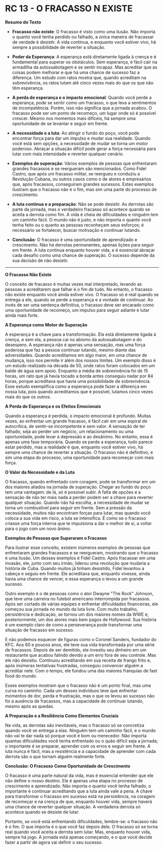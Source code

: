 # RC 13 - O FRACASSO N EXISTE


**Resumo do Texto**

- **Fracasso não existe**: O fracasso é visto como uma ilusão. Não importa o quanto você tenha perdido ou falhado, a única maneira de fracassar de verdade é desistir. A vida continua, e enquanto você estiver vivo, há sempre a possibilidade de reverter a situação.

- **Poder da Esperança**: A esperança está diretamente ligada à crença e é fundamental para superar os obstáculos. Sem esperança, é fácil cair na armadilha da autossabotagem e se sentir incapaz. Mas acreditar que as coisas podem melhorar e que há uma chance de sucesso faz a diferença. Um estudo com ratos mostra que, quando acreditam na sobrevivência, os ratos lutam até cinco vezes mais do que os que não têm esperança.

- **A perda de esperança e o impacto emocional**: Quando você perde a esperança, pode se sentir como um fracasso, o que leva a sentimentos de incompetência. Porém, isso não significa que a jornada acabou. O fracasso pode ser um ponto de recomeço, um lugar onde só é possível crescer. Mesmo nos momentos mais difíceis, há sempre uma oportunidade de se levantar e seguir em frente.

- **A necessidade e a luta**: Ao atingir o fundo do poço, você pode encontrar força para dar um impulso e mudar sua realidade. Quando você está sem opções, a necessidade de mudar se torna um motor poderoso. Abraçar a situação difícil pode gerar a força necessária para lutar com mais intensidade e reverter qualquer cenário.

- **Exemplos de superação**: Vários exemplos de pessoas que enfrentaram grandes fracassos e se reergueram são mencionados. Como Fidel Castro, que após um fracasso militar, se reergueu e conduziu a Revolução Cubana, ou outros casos como o de atores e empresários que, após fracassos, conseguiram grandes sucessos. Estes exemplos ilustram que o fracasso não é o fim, mas sim uma parte do processo de crescimento.

- **A luta contínua e a preparação**: Não se pode desistir. As derrotas são parte da jornada, mas o verdadeiro fracasso só acontece quando se aceita a derrota como fim. A vida é cheia de dificuldades e ninguém tem um caminho fácil. O mundo não é justo, e não importa o quanto você tenha feito ou o quanto as pessoas reconheçam seus esforços; é necessário se fortalecer, buscar motivação e continuar lutando.

- **Conclusão**: O fracasso é uma oportunidade de aprendizado e crescimento. Não há derrotas permanentes, apenas lições para seguir em frente. A luta continua enquanto houver vida, e é essencial abraçar cada desafio como uma chance de superação. O sucesso depende da sua decisão de não desistir.

---

**O Fracasso Não Existe**

O conceito de fracasso é muitas vezes mal interpretado, levando as pessoas a acreditarem que falhar é o fim de tudo. No entanto, o fracasso não existe enquanto você ainda estiver vivo. O fracasso só é real quando se entrega a ele, quando se perde a esperança e a vontade de continuar. Ao invés de ser uma sentença definitiva, o fracasso deve ser encarado como uma oportunidade de recomeço, um impulso para seguir adiante e lutar ainda mais forte.

**A Esperança como Motor de Superação**

A esperança é a chave para a transformação. Ela está diretamente ligada à crença, e sem ela, a pessoa cai no abismo da autossabotagem e do desespero. A esperança não é apenas uma sensação, mas uma força poderosa que faz a pessoa continuar lutando, mesmo diante das adversidades. Quando acreditamos em algo maior, em uma chance de mudança, isso nos permite ir além dos nossos limites. Um exemplo disso é um estudo realizado na década de 50, onde ratos foram colocados em um balde de água sem apoio. Enquanto a média de sobrevivência foi de 15 horas, um rato que já havia tocado a borda antes conseguiu nadar por 84 horas, porque acreditava que havia uma possibilidade de sobrevivência. Esse estudo exemplifica como a esperança pode fazer a diferença em nossa luta, pois quando acreditamos que é possível, lutamos cinco vezes mais do que os outros.

**A Perda de Esperança e os Efeitos Emocionais**

Quando a esperança é perdida, o impacto emocional é profundo. Muitas vezes, ao enfrentar um grande fracasso, é fácil cair em uma espiral de autocrítica, de sentir-se incompetente e sem valor. A sensação de ter falhado, seja ao perder um negócio, um relacionamento ou uma oportunidade, pode levar à depressão e ao desânimo. No entanto, essa é apenas uma fase temporária. Quando se perde a esperança, tudo parece estar perdido, mas a realidade é que, enquanto você estiver vivo, há sempre uma chance de reverter a situação. O fracasso não é definitivo, e sim uma etapa do processo, uma oportunidade para recomeçar com mais força.

**O Valor da Necessidade e da Luta**

O fracasso, quando enfrentado com coragem, pode se transformar em um dos maiores aliados na jornada de superação. Chegar ao fundo do poço tem uma vantagem: de lá, só é possível subir. A falta de opções e a sensação de não ter mais nada a perder podem ser a chave para reverter qualquer situação. Quando não há escolha, a necessidade de mudar se torna um combustível para seguir em frente. Sem a pressão da necessidade, muitos não encontram forças para lutar, mas quando você coloca a sua vida em risco, a luta se intensifica. É como se o fracasso criasse uma força interna que te impulsiona a dar o melhor de si, a voltar para o jogo com um novo ânimo.

**Exemplos de Pessoas que Superaram o Fracasso**

Para ilustrar esse conceito, existem inúmeros exemplos de pessoas que enfrentaram grandes fracassos e se reergueram, mostrando que o fracasso é uma ilusão. Um desses exemplos é Fidel Castro. Após fracassar em uma invasão, ele, junto com seu irmão, liderou uma revolução que mudaria a história de Cuba. Quando muitos já tinham desistido, Fidel levantou a cabeça e seguiu em frente. Ele acreditava que, enquanto vivesse, ainda havia uma chance de vencer, e essa esperança o levou a um grande sucesso.

Outro exemplo é o de pessoas como o ator Dwayne "The Rock" Johnson, que teve uma carreira no futebol americano interrompida por fracassos. Após ser cortado de várias equipes e enfrentar dificuldades financeiras, ele começou sua jornada no mundo da luta livre. Com muito trabalho, persistência e dedicação, se tornou um dos maiores nomes da WWE e, posteriormente, um dos atores mais bem pagos de Hollywood. Sua história é um exemplo claro de como a perseverança pode transformar uma situação de fracasso em sucesso.

E não podemos esquecer de figuras como o Coronel Sanders, fundador do KFC. Aos 60 e poucos anos, ele teve sua vida transformada por uma série de fracassos. Depois de ser demitido, ele investiu seu dinheiro em um restaurante que acabou falindo devido a um erro fora de seu controle. Mas ele não desistiu. Continuou acreditando em sua receita de frango frito e, após inúmeras tentativas frustradas, conseguiu convencer alguém a acreditar nele. Com o tempo, ele fundou uma das maiores franquias de fast food do mundo.

Esses exemplos mostram que o fracasso não é um ponto final, mas uma curva no caminho. Cada um desses indivíduos teve que enfrentar momentos de dor, perda e frustração, mas o que os levou ao sucesso não foi a ausência de fracassos, mas a capacidade de continuar lutando, mesmo após as quedas.

**A Preparação e a Resiliência Como Elementos Cruciais**

Na vida, as derrotas são inevitáveis, mas o fracasso só se concretiza quando você se entrega a elas. Ninguém tem um caminho fácil, e o mundo não vai te dar nada só porque você é bom ou merecedor. Não importa quantas dificuldades você tenha enfrentado ou o quão difícil seja a jornada; o importante é se preparar, aprender com os erros e seguir em frente. A luta nunca é fácil, mas a resistência e a capacidade de aprender com cada derrota são o que tornam alguém realmente forte.

**Conclusão: O Fracasso Como Oportunidade de Crescimento**

O fracasso é uma parte natural da vida, mas é essencial entender que ele não define o nosso destino. Ele é apenas uma etapa no processo de crescimento e aprendizado. Não importa o quanto você tenha falhado, o importante é continuar acreditando que a luta ainda vale a pena. A chave para transformar o fracasso em sucesso está na persistência, na coragem de recomeçar e na crença de que, enquanto houver vida, sempre haverá uma chance de reverter qualquer situação. A verdadeira derrota só acontece quando se desiste de lutar.

Portanto, se você está enfrentando dificuldades, lembre-se: o fracasso não é o fim. O que importa é o que você faz depois dele. O fracasso só se torna real quando você aceita a derrota sem lutar. Mas, enquanto houver vida, sempre há jogo. A jornada está apenas começando, e o que você decide fazer a partir de agora vai definir o seu sucesso.
